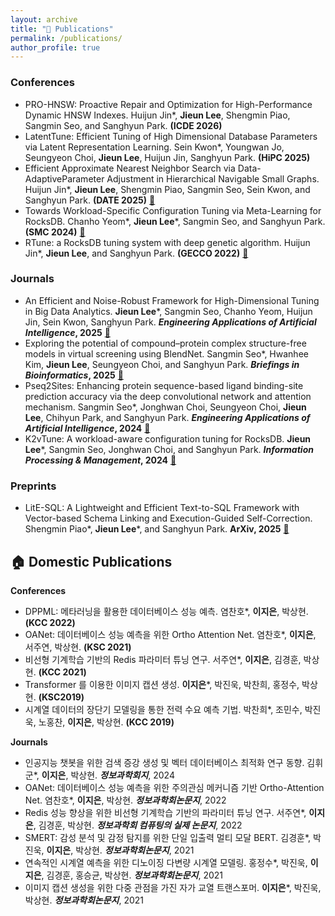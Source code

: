 ```yaml
---
layout: archive
title: "📝 Publications"
permalink: /publications/
author_profile: true
---
```


### Conferences
- PRO-HNSW: Proactive Repair and Optimization for High-Performance Dynamic HNSW Indexes. Huijun Jin*, **Jieun Lee**, Shengmin Piao, Sangmin Seo, and Sanghyun Park. **(ICDE 2026)**
- LatentTune: Efficient Tuning of High Dimensional Database Parameters via Latent Representation Learning. Sein Kwon*, Youngwan Jo, Seungyeon Choi, **Jieun Lee**, Huijun Jin, Sanghyun Park. **(HiPC 2025)**
- Efficient Approximate Nearest Neighbor Search via Data-AdaptiveParameter Adjustment in Hierarchical Navigable Small Graphs. Huijun Jin*, **Jieun Lee**, Shengmin Piao, Sangmin Seo, Sein Kwon, and Sanghyun Park. **(DATE 2025)** [📖](https://ieeexplore.ieee.org/document/10992903)
- Towards Workload-Specific Configuration Tuning via Meta-Learning for RocksDB. Chanho Yeom*, **Jieun Lee***, Sangmin Seo, and Sanghyun Park. **(SMC 2024)** [📖](https://doi.org/10.1109/SMC54092.2024.10831422)
- RTune: a RocksDB tuning system with deep genetic algorithm. Huijun Jin*, **Jieun Lee**, and Sanghyun Park. **(GECCO 2022)** [📖](https://doi.org/10.1145/3512290.3528726)

  
### Journals
- An Efficient and Noise-Robust Framework for High-Dimensional Tuning in Big Data Analytics. **Jieun Lee***, Sangmin Seo, Chanho Yeom, Huijun Jin, Sein Kwon, Sanghyun Park. **_Engineering Applications of Artificial Intelligence_, 2025** [📖](https://doi.org/10.1016/j.engappai.2025.111332)
- Exploring the potential of compound–protein complex structure-free models in virtual screening using BlendNet. Sangmin Seo*, Hwanhee Kim, **Jieun Lee**, Seungyeon Choi, and Sanghyun Park. **_Briefings in Bioinformatics_, 2025** [📖](https://doi.org/10.1093/bib/bbae712)
- Pseq2Sites: Enhancing protein sequence-based ligand binding-site prediction accuracy via the deep convolutional network and attention mechanism. Sangmin Seo*, Jonghwan Choi, Seungyeon Choi, **Jieun Lee**, Chihyun Park, and Sanghyun Park. **_Engineering Applications of Artificial Intelligence_, 2024** [📖](https://doi.org/10.1016/j.engappai.2023.107257)
- K2vTune: A workload-aware configuration tuning for RocksDB. **Jieun Lee***, Sangmin Seo, Jonghwan Choi, and Sanghyun Park. **_Information Processing & Management_, 2024** [📖](https://doi.org/10.1016/j.ipm.2023.103567)

### Preprints
- LitE-SQL: A Lightweight and Efficient Text-to-SQL Framework with Vector-based Schema Linking and Execution-Guided Self-Correction. Shengmin Piao*, **Jieun Lee***, and Sanghyun Park. **ArXiv, 2025** [📖](https://arxiv.org/abs/2510.09014)

  

## 🏠 Domestic Publications
**Conferences**
- DPPML: 메타러닝을 활용한 데이터베이스 성능 예측. 염찬호*, **이지은**, 박상현. **(KCC 2022)**
- OANet: 데이터베이스 성능 예측을 위한 Ortho Attention Net. 염찬호*, **이지은**, 서주연, 박상현. **(KSC 2021)**
- 비선형 기계학습 기반의 Redis 파라미터 튜닝 연구. 서주연*, **이지은**, 김경훈, 박상현. **(KCC 2021)**
- Transformer 를 이용한 이미지 캡션 생성. **이지은***, 박진욱, 박찬희, 홍정수, 박상현. **(KSC2019)**
- 시계열 데이터의 장단기 모델링을 통한 전력 수요 예측 기법. 박찬희*, 조민수, 박진욱, 노홍찬, **이지은**, 박상현. **(KCC 2019)**

**Journals**
- 인공지능 챗봇을 위한 검색 증강 생성 및 벡터 데이터베이스 최적화 연구 동향. 김휘군*, **이지은**, 박상현. **_정보과학회지_**, 2024
- OANet: 데이터베이스 성능 예측을 위한 주의관심 메커니즘 기반 Ortho-Attention Net. 염찬호*, **이지은**, 박상현. **_정보과학회논문지_**, 2022
- Redis 성능 향상을 위한 비선형 기계학습 기반의 파라미터 튜닝 연구. 서주연*, **이지은**, 김경훈, 박상현. **_정보과학회 컴퓨팅의 실제 논문지_**, 2022
- SMERT: 감성 분석 및 감정 탐지를 위한 단일 입출력 멀티 모달 BERT. 김경훈*, 박진욱, **이지은**, 박상현. **_정보과학회논문지_**, 2021
- 연속적인 시계열 예측을 위한 디노이징 다변량 시계열 모델링. 홍정수*, 박진욱, **이지은**, 김경훈, 홍승균, 박상현. **_정보과학회논문지_**, 2021
- 이미지 캡션 생성을 위한 다중 관점을 가진 자가 교열 트랜스포머. **이지은***, 박진욱, 박상현. **_정보과학회논문지_**, 2021
